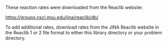 These reaction rates were downloaded from the Reaclib website:

https://groups.nscl.msu.edu/jina/reaclib/db/

To add additional rates, download rates from the JINA Reaclib website
in the Reaclib 1 or 2 file format to either this library directory or your
problem directory.
